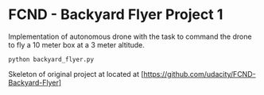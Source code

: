 # FCND - Backyard Flyer Project 1

Implementation of autonomous drone with the task to command the drone to fly a 10 meter box at a 3 meter altitude.


```
python backyard_flyer.py
```

Skeleton of original project at located at [https://github.com/udacity/FCND-Backyard-Flyer]



